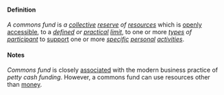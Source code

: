 #### Definition

*A commons fund* is *a [collective](https://github.com/gcassel/Modular-Organizing-Terminology/blob/master/terms/collective.md) [reserve](https://github.com/gcassel/Modular-Organizing-Terminology/blob/master/terms/reserve.md) of [resources](https://github.com/gcassel/Modular-Organizing-Terminology/blob/master/terms/resource.md)* which is [openly](https://github.com/gcassel/Modular-Organizing-Terminology/blob/master/terms/open.md) [accessible](https://github.com/gcassel/Modular-Organizing-Terminology/blob/master/terms/access.md), to a *[defined](https://github.com/gcassel/Modular-Organizing-Terminology/blob/master/terms/define.md) or [practical](https://github.com/gcassel/Modular-Organization-Terminology/blob/master/terms/practice.md) [limit](https://github.com/gcassel/Modular-Organizing-Terminology/blob/master/terms/limit.md)*, to one or more *[types](https://github.com/gcassel/Modular-Organizing-Terminology/blob/master/terms/type.md) of [participant](https://github.com/gcassel/Modular-Organizing-Terminology/blob/master/terms/participate.md)* to [support](https://github.com/gcassel/Modular-Organizing-Terminology/blob/master/terms/support.md) one or more *[specific](https://github.com/gcassel/Modular-Organizing-Terminology/blob/master/terms/specific.md) [personal](https://github.com/gcassel/Modular-Organizing-Terminology/blob/master/terms/personal.md) [activities](https://github.com/gcassel/Modular-Organizing-Terminology/blob/master/terms/activity.md)*.

#### Notes

*Commons fund* is closely [associated](https://github.com/gcassel/Modular-Organizing-Terminology/blob/master/terms/associate.md) with the modern business practice of *petty cash funding*.  However, a commons fund can use resources other than [money](https://github.com/gcassel/Modular-Organizing-Terminology/blob/master/terms/money.md).
